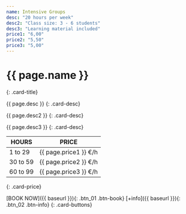 ```yaml
---
name: Intensive Groups
desc: "20 hours per week"
desc2: "Class size: 3 - 6 students"
desc3: "Learning material included"
price1: "6,00"
price2: "5,50"
price3: "5,00"
---
```


# {{ page.name }}

{: .card-title}

{{ page.desc }}
{: .card-desc}

{{ page.desc2 }}
{: .card-desc}

{{ page.desc3 }}
{: .card-desc}

HOURS | PRICE
-------|---------
1 to 29  | {{ page.price1 }} €/h
30 to 59 | {{ page.price2 }} €/h
60 to 99 | {{ page.price3 }}  €/h
{: .card-price}

[BOOK NOW]({{ baseurl }}){: .btn_01 .btn-book}
[+info]({{ baseurl }}){: .btn_02 .btn-info}
{: .card-buttons}
